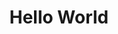 ---
inv_num: 2011-099
add_credit:
url: 2011-099-hello-world
title: Hello World
year: '2011'
display_year: '2011'
medium: CNC bent stainless steel with electro-polish finish
dims: 41 x 7 1/2 x 9 1/2 inches
pitch:
ps:
live_url:
youtube:
related_code: https://github.com/coryarcangel/Desktop-Wireform
subheading:
download:
commission:
layout: things-i-made
---
